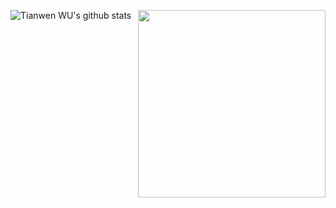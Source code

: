 ![Tianwen WU's github stats](https://github-readme-stats.vercel.app/api?username=TNTWEN&bg_color=30,e96443,904e95&title_color=fff&text_color=fff)
<img align='right' src="https://media.giphy.com/media/YTPVFEsHlVyDBIW24g/giphy.gif" width=300 >
